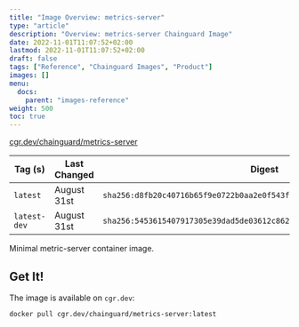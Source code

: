 ```yaml
---
title: "Image Overview: metrics-server"
type: "article"
description: "Overview: metrics-server Chainguard Image"
date: 2022-11-01T11:07:52+02:00
lastmod: 2022-11-01T11:07:52+02:00
draft: false
tags: ["Reference", "Chainguard Images", "Product"]
images: []
menu:
  docs:
    parent: "images-reference"
weight: 500
toc: true
---
```


[cgr.dev/chainguard/metrics-server](https://github.com/chainguard-images/images/tree/main/images/metrics-server)

| Tag (s)       | Last Changed | Digest                                                                    |
|---------------|--------------|---------------------------------------------------------------------------|
|  `latest`     | August 31st  | `sha256:d8fb20c40716b65f9e0722b0aa2e0f543fb55a8e4d577b3b5527505170cf8b43` |
|  `latest-dev` | August 31st  | `sha256:5453615407917305e39dad5de03612c8624eb67d1be5538eff5e4794cda859ed` |



Minimal metric-server container image.

## Get It!

The image is available on `cgr.dev`:

```
docker pull cgr.dev/chainguard/metrics-server:latest
```

